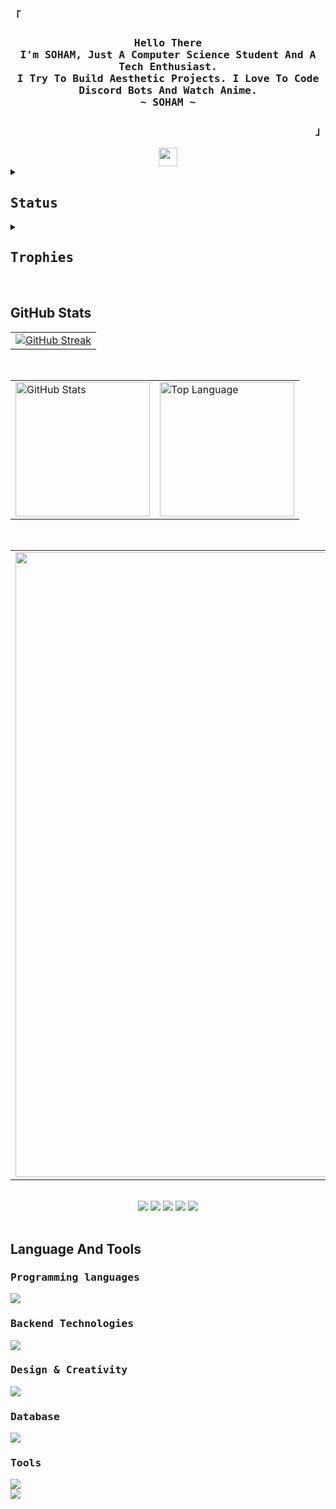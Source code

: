 <div align="justify">

<h3 align="left"><samp>「</samp></h3>

<h3 align="center">
  <samp>
    <b>
      Hello There
      <br>
      I'm SOHAM, Just A Computer Science Student And A Tech Enthusiast.
      <br>
      I Try To Build Aesthetic Projects. I Love To Code Discord Bots And Watch Anime.
      <br>
      ~ SOHAM ~
    </b>
  </samp>
</h3>

<h3 align="right"><samp>」</samp></h3>

<div align="center">
  <a href="https://blog.spreadsheets600.me">
    <img src="https://img.shields.io/badge/Visit%20My%20Blog-black?style=for-the-badge&logo=blogger&logoColor=white" height="30" padding="10"/>
  </a>
</div>

<div align="centre">
  <details> 
    <summary><h2 align="left"><samp>Status</samp></h2></summary>
    <div align="center">
      <table align="center">
        <tr>
          <td align="center"><h1><samp>Discord</samp></h1>
            <a href="">
              <img src="https://discord-readme-badge.vercel.app/api?id=727012870683885578"/>
            </a>
          </td>
        </tr>
        <tr>
          <td align="center"><h1><samp>Spotify</samp></h1><br><a herf="https://open.spotify.com/user/x4o0yd3uqpjbzgo1atn61ik6l"><img src = "https://spotify-github-profile.kittinanx.com/api/view?uid=x4o0yd3uqpjbzgo1atn61ik6l&cover_image=true&theme=compact&show_offline=false&background_color=121212&interchange=true"></a></td>
        </tr>
      </table>
    </div>
  
  </details>
  <details> 
    <summary><h2 align="left"><samp>Trophies</samp></h2></summary>
    <div align="left">
      <table>
        <tr>
          <td><a herf="#--------"><img width="1000px" align="center" src = "https://github-profile-trophy.vercel.app/?username=SpreadSheets600&theme=onestar&row=2&margin-w=15&margin-h=15&title=-Reviews" /></a></td>
        </tr>
      </table>
  </details>  
</div>

<br>

<h2>GitHub Stats</h2>

<div align="center">
  <table>
    <tr>
      <td><a href="https://git.io/streak-stats"><img src="https://github-readme-streak-stats.herokuapp.com?user=spreadsheets600&theme=transparent&hide_border=true&border_radius=&card_width=1000&ring=39D353&fire=39D353&currStreakNum=39D353&sideNums=39D353&currStreakLabel=AFAFAF&sideLabels=AFAFAF&dates=39D353" alt="GitHub Streak" /></a></td>
    </tr>
  </table>
  <br>
  <table>
    <tr>
      <td><a href="#--------"><img height="215px" align="center" alt="GitHub Stats" src="https://github-readme-stats.vercel.app/api?username=spreadsheets600&count_private=true&show_icons=true&include_all_commits=true&line_height=21&hide_border=true&theme=transparent&title_color=39D353&text_color=39D353&icon_color=AFAFAF"/></a></td>
      <td><a href="#--------"><img height="215px" align="center" alt="Top Language" src="https://github-readme-stats.vercel.app/api/top-langs/?username=spreadsheets600&layout=compact&line_height=21&hide_border=true&theme=transparent&title_color=39D353&text_color=AFAFAF&icon_color=39D353"/></a></td>
    </tr>
  </table>
  <br>
  <table>
    <tr>
      <td><a herf="#--------"><img width="1000px" align="center" src = "https://github-readme-activity-graph.vercel.app/graph?username=SpreadSheets600&theme=github-compact&hide_border=true" /></a></td>
    </tr>
  </table>
  <br>
  <a href="https://bento.me/spreadsheets"><img src="https://komarev.com/ghpvc/?username=spreadsheets600&style=for-the-badge"></a>
  <a href="https://bento.me/spreadsheets"><img src="https://img.shields.io/badge/Portfolio-255E63?style=for-the-badge&logo=About.me&logoColor=white"></a>
  <a href="https://dev.to/sspreadsheets600"><img src="https://img.shields.io/badge/DEV.TO-0A0A0A?style=for-the-badge&logo=dev-dot-to&logoColor=white"></a>
  <a href="https://stackoverflow.com/users/23220449/soham-maity"><img src="https://img.shields.io/badge/STACKOVERFLOW-FE7A16?style=for-the-badge&logo=stackoverflow&logoColor=white"></a>
  <a herf="https://www.linkedin.com/in/soham-maity-523329305"><img src="https://img.shields.io/badge/LINKEDIN-0077B5?style=for-the-badge&logo=linkedin&logoColor=white"></a>
</div>

<br>

<h2>Language And Tools</h2>

<div align="left">

<h3><samp>Programming languages</samp></h3>

<a><img src="https://skillicons.dev/icons?i=html,css,js,react,py,bash&theme=dark"></a>

<h3><samp>Backend Technologies</samp></h3>

<a><img src="https://skillicons.dev/icons?i=django,flask,tensorflow,nodejs&theme=dark"></a>

<h3><samp>Design & Creativity</samp></h3>

<a><img src="https://skillicons.dev/icons?i=illustrator,xd,figma&theme=dark"></a>

<h3><samp>Database</samp></h3>

<a><img src="https://skillicons.dev/icons?i=mongo,mysql,&theme=dark"></a>

<h3><samp>Tools</samp></h3>

<a><img src="https://skillicons.dev/icons?i=vscode,sublime,replit,notion,github&theme=dark"></a><br>
<a><img src="https://skillicons.dev/icons?i=discord,bots&theme=dark"></a>

</div>

</div>
